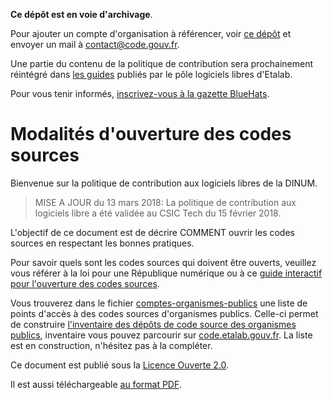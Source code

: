 **Ce dépôt est en voie d'archivage**.

Pour ajouter un compte d'organisation à référencer, voir [ce dépôt](https://git.sr.ht/~codegouvfr/codegouvfr-sources) et envoyer un mail à [contact@code.gouv.fr](mailto:contact@code.gouv.fr).

Une partie du contenu de la politique de contribution sera prochainement réintégré dans [les guides](https://communs.numerique.gouv.fr/guides/) publiés par le pôle logiciels libres d'Etalab.

Pour vous tenir informés, [inscrivez-vous à la gazette BlueHats](https://code.gouv.fr/newsletters/subscribe/bluehats@mail.etalab.studio).

# Modalités d'ouverture des codes sources

Bienvenue sur la politique de contribution aux logiciels libres de la DINUM.

> MISE A JOUR du 13 mars 2018: La politique de contribution aux logiciels libre a été validée au CSIC Tech du 15 février 2018.

L'objectif de ce document est de décrire COMMENT ouvrir les codes sources en respectant les bonnes pratiques.

Pour savoir quels sont les codes sources qui doivent être ouverts, veuillez vous référer à la loi pour une République numérique ou à ce [guide interactif pour l'ouverture des codes sources](https://guide-juridique-logiciel-libre.etalab.gouv.fr/).

Vous trouverez dans le fichier [comptes-organismes-publics](comptes-organismes-publics) une liste de points d'accès à des codes sources d'organismes publics.  Celle-ci permet de construire [l'inventaire des dépôts de code source des organismes publics](https://www.data.gouv.fr/fr/datasets/inventaire-des-depots-de-code-source-des-organismes-publics/), inventaire vous pouvez parcourir sur [code.etalab.gouv.fr](https://code.etalab.gouv.fr).  La liste est en construction, n'hésitez pas à la compléter.

Ce document est publié sous la [Licence Ouverte 2.0][LO link].

Il est aussi téléchargeable [au format PDF](docs/pocos-dinsic-stable.pdf).

[LO link]: https://github.com/DISIC/politique-de-contribution-open-source/raw/master/LICENSE.pdf
